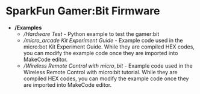 SparkFun Gamer:Bit Firmware
===================================

* **/Examples**
    * _/Hardware Test_ - Python example to test the gamer:bit
    * _/micro_arcade Kit Experiment Guide_ - Example code used in the micro:bot Kit Experiment Guide. While they are compiled HEX codes, you can modify the example code once they are imported into MakeCode editor.
    * _/Wireless Remote Control with micro_bit_ - Example code used in the Wireless Remote Control with micro:bit tutorial. While they are compiled HEX codes, you can modify the example code once they are imported into MakeCode editor.
